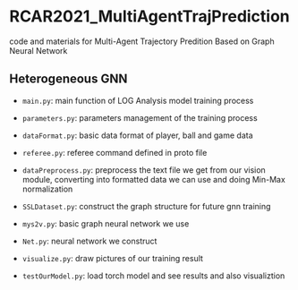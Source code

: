 # RCAR2021_MultiAgentTrajPrediction
code and materials for Multi-Agent Trajectory Predition Based on Graph Neural Network



## Heterogeneous GNN

- `main.py`: main function of LOG Analysis model training process

- `parameters.py`: parameters management of the training process

- `dataFormat.py`: basic data format of player, ball and game data

- `referee.py`: referee command defined in proto file

- `dataPreprocess.py`: preprocess the text file we get from our vision module, converting into formatted data we can use and doing Min-Max normalization

- `SSLDataset.py`: construct the graph structure for future gnn training

- `mys2v.py`: basic graph neural network we use 

- `Net.py`: neural network we construct

- `visualize.py`: draw pictures of our training result

- `testOurModel.py`: load torch model and see results and also visualiztion

  